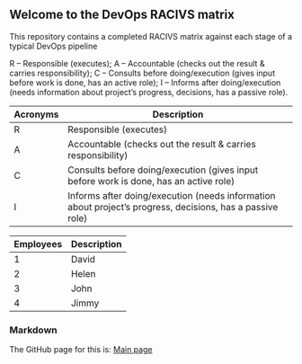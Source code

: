 ## Welcome to the DevOps RACIVS matrix

This repository contains a completed RACIVS matrix against each stage of a typical DevOps pipeline 

R – Responsible (executes);
A – Accountable (checks out the result & carries responsibility);
C – Consults before doing/execution (gives input before work is done, has an active role);
I – Informs after doing/execution (needs information about project’s progress, decisions, has a passive role).

| Acronyms       | Description  | 
|----------------| ------------ |
| R              |    Responsible (executes)    |        
| A              |    Accountable (checks out the result & carries responsibility)     |          
| C              |   Consults before doing/execution (gives input before work is done, has an active role)     |  
| I              |     Informs after doing/execution (needs information about project’s progress, decisions, has a passive role)     | 

| Employees      | Description| 
|----------------| ---------  |
| 1              |    David   |        
| 2              |    Helen   |          
| 3              |    John    |  
| 4              |     Jimmy  | 



### Markdown

The GitHub page for this is: [Main page](https://lyitcomputing.github.io/DevOps-RACVIS/)  
